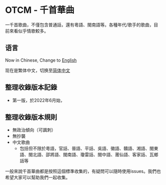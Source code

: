 # OTCM - 千首華曲
一千首歌曲，不僅包含普通話，還有粵語、閩南語等。各種年代/歌手的歌曲，目前來看似乎情歌較多。

## 语言
Now in Chinese, Change to [English](README.md) 

现在是繁体中文，切换至[简体中文](README-sc.md)

## 整理收錄版本記錄
- 第一版，於2022年6月始，

## 整理收錄版本規則
- 無政治傾向（可諷刺）
- 無抄襲
- 中文歌曲
   - 包括但不限於粵語，官話、晉語、平話、吳語、徽語、贛語、湘語、閩東語、閩北語、邵將語、閩南語、瓊雷話、閩中語、莆仙語、客家話、瓦鄉話等


一般來說千首華曲都是按照這個標準收集的，有疑問可以隨時使用issues。我們也希望大家可以幫助我們一起收集。

